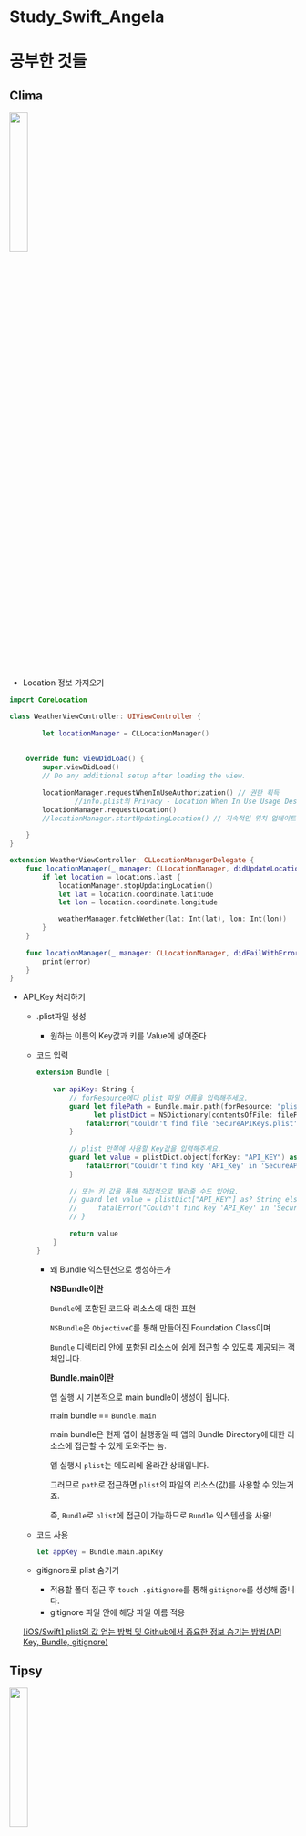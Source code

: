 # Study_Swift_Angela
# 공부한 것들 

## Clima
<img src="https://github.com/ryan2414/Study_Swift_Angela/assets/75060346/28e91929-dbee-48b6-abcb-6df4275c9ae8" width="25%" height="25%">

- Location 정보 가져오기
    
```swift
import CoreLocation

class WeatherViewController: UIViewController {
    
        let locationManager = CLLocationManager()
    
    
    override func viewDidLoad() {
        super.viewDidLoad()
        // Do any additional setup after loading the view.
        
        locationManager.requestWhenInUseAuthorization() // 권한 획득
                //info.plist의 Privacy - Location When In Use Usage Description 수정
        locationManager.requestLocation()
        //locationManager.startUpdatingLocation() // 지속적인 위치 업데이트
        
    }
}

extension WeatherViewController: CLLocationManagerDelegate {
    func locationManager(_ manager: CLLocationManager, didUpdateLocations locations: [CLLocation]) {
        if let location = locations.last {
            locationManager.stopUpdatingLocation()
            let lat = location.coordinate.latitude
            let lon = location.coordinate.longitude

            weatherManager.fetchWether(lat: Int(lat), lon: Int(lon))
        }
    }
    
    func locationManager(_ manager: CLLocationManager, didFailWithError error: Error) {
        print(error)
    }
}
```
- API_Key 처리하기
    - .plist파일 생성
        - 원하는 이름의 Key값과 키를 Value에 넣어준다
    - 코드 입력
        
        ```swift
        extension Bundle {
            
            var apiKey: String {
                // forResource에다 plist 파일 이름을 입력해주세요.
                guard let filePath = Bundle.main.path(forResource: "plist이름", ofType: "plist"),
                      let plistDict = NSDictionary(contentsOfFile: filePath) else {
                    fatalError("Couldn't find file 'SecureAPIKeys.plist'.")
                }
                
                // plist 안쪽에 사용할 Key값을 입력해주세요.
                guard let value = plistDict.object(forKey: "API_KEY") as? String else {
                    fatalError("Couldn't find key 'API_Key' in 'SecureAPIKeys.plist'.")
                }
                
                // 또는 키 값을 통해 직접적으로 불러줄 수도 있어요.
                // guard let value = plistDict["API_KEY"] as? String else {
                //     fatalError("Couldn't find key 'API_Key' in 'SecureAPIKeys.plist'.")
                // }
                
                return value
            }
        }
        ```
        
        - 왜 Bundle 익스텐션으로 생성하는가
            
            **NSBundle이란**
            
            `Bundle`에 포함된 코드와 리소스에 대한 표현
            
            `NSBundle`은 `ObjectiveC`를 통해 만들어진 Foundation Class이며
            
            `Bundle` 디렉터리 안에 포함된 리소스에 쉽게 접근할 수 있도록 제공되는 객체입니다.
            
            **Bundle.main이란**
            
            앱 실행 시 기본적으로 main bundle이 생성이 됩니다.
            
            main bundle == `Bundle.main`
            
            main bundle은 현재 앱이 실행중일 때 앱의 Bundle Directory에 대한 리소스에 접근할 수 있게 도와주는 놈.
            
            앱 실행시 `plist`는 메모리에 올라간 상태입니다.
            
            그러므로 `path`로 접근하면 `plist`의 파일의 리소스(값)를 사용할 수 있는거죠.
            
            즉, `Bundle`로 `plist`에 접근이 가능하므로 `Bundle` 익스텐션을 사용!
            
    - 코드 사용
        
        ```swift
        let appKey = Bundle.main.apiKey
        ```
        
    - gitignore로 plist 숨기기
        - 적용할 폴더 접근 후 `touch .gitignore`를 통해 `gitignore`를 생성해 줍니다.
        - gitignore 파일 안에 해당 파일 이름 적용
    
    [[iOS/Swift] plist의 값 얻는 방법 및 Github에서 중요한 정보 숨기는 방법(API Key, Bundle, gitignore)](https://ios-daniel-yang.tistory.com/56)


## Tipsy 
<img src="https://github.com/ryan2414/Study_Swift_Angela/assets/75060346/c921dcd2-c254-415d-82ea-beb01789c656" width="25%" height="25%">

- textField에 입력후 다른 곳을 눌렀을 때 키보드가 내려가도록 적용해봄
```swift
    override func touchesBegan(_ touches: Set<UITouch>, with event: UIEvent?) {
        self.view.endEditing(true)
    } 
```
- 근데 키보드가 좀 느리게 작동한다. 왜지??



## BMI Calculator
<img src="https://github.com/ryan2414/Study_Swift_Angela/assets/75060346/a636568c-fe2b-41fe-b93f-ef3a14a74810" width="25%" height="25%">

- class and Inheritance
- struct vs class
- screen Change
    - code
    - segue
    ```swift
    //Script 방식
    let secondVC = SecondViewController()
    secondVC.bmiValue = String(format: "%.1f", bmi)
    self.present(secondVC, animated: true)
    
    // Segue 방식
    self.performSegue(withIdentifier: "goToResult", sender: self)
    
    override func prepare(for segue: UIStoryboardSegue, sender: Any?) {
        if segue.identifier == "goToResult" {
            let destinationVC = segue.destination as! ResultViewController
            
            destinationVC.bmiValue = calculateBrain.getBMIValue()
            destinationVC.bmiAdive = calculateBrain.getAdvice()
            destinationVC.bmiColor = calculateBrain.getColor()
        }
    }
    ```
- Optional Binding, Chaining, Nil Coalescing Operator


## Destini
<img src="https://github.com/ryan2414/Study_Swift_Angela/assets/75060346/dbed2d4e-7f51-47b2-bbf2-899143c20c99" width="25%" height="25%">


## Quizzler
<img src="https://github.com/ryan2414/Study_Swift_Angela/assets/75060346/be5c9167-d836-4fc0-b4bc-475a105b85ad" width="25%" height="25%">

- Structure
- MVC Pattern
- Functions with Outputs and Return Types
- Immutability


## EggTimer
<img src="https://github.com/ryan2414/Study_Swift_Angela/assets/75060346/52e2a8e2-23f9-4113-a861-e8b452631edb" width="25%" height="25%">

- If-Else / Switch
- Optionals
- Dictionary


## Xylophone
<img src="https://github.com/ryan2414/Study_Swift_Angela/assets/75060346/e447eca1-cfe0-46cc-93a6-006e9289730e" width="25%" height="25%">

- Study Functions and Scope
